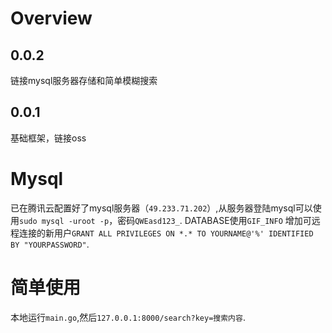 # Overview
## 0.0.2
链接mysql服务器存储和简单模糊搜索

## 0.0.1
基础框架，链接oss

# Mysql
已在腾讯云配置好了mysql服务器（```49.233.71.202```）,从服务器登陆mysql可以使用```sudo mysql -uroot -p```，密码```QWEasd123_```. DATABASE使用```GIF_INFO```
增加可远程连接的新用户```GRANT ALL PRIVILEGES ON *.* TO YOURNAME@'%' IDENTIFIED BY "YOURPASSWORD"```.

# 简单使用
本地运行```main.go```,然后```127.0.0.1:8000/search?key=搜索内容```.